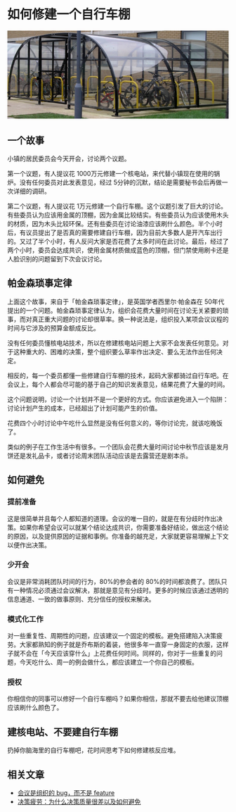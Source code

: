 # 如何修建一个自行车棚

![Bike Shed](../../images/posts/2022/0815/Bike_shed.jpeg)

## 一个故事

小镇的居民委员会今天开会，讨论两个议题。

第一个议题，有人提议花 1000万元修建一个核电站，来代替小镇现在使用的锅炉。没有任何委员对此发表意见，经过 5分钟的沉默，结论是需要秘书会后再做一次详细的调研。

第二个议题，有人提议花 1万元修建一个自行车棚。这个议题引发了巨大的讨论。有些委员认为应该用金属的顶棚，因为金属比较结实。有些委员认为应该使用木头的材质，因为木头比较环保。还有些委员在讨论油漆应该刷什么颜色。半个小时后，有议员提出了是否真的需要修建自行车棚，因为目前大多数人是开汽车出行的。又过了半个小时，有人反问大家是否花费了太多时间在此讨论。最后，经过了两个小时，委员会达成共识，使用金属材质做成蓝色的顶棚，但门禁使用刷卡还是人脸识别的问题留到下次会议讨论。

## 帕金森琐事定律

上面这个故事，来自于「帕金森琐事定律」，是英国学者西里尔·帕金森在 50年代提出的一个问题。帕金森琐事定律认为，组织会花费大量时间在讨论无关紧要的琐事，而对真正重大问题的讨论却很草率。换一种说法是，组织投入某项会议议程的时间与它涉及的预算金额成反比。

没有任何委员懂核电站技术，所以在修建核电站问题上大家不会发表任何意见。对于这种重大的、困难的决策，整个组织要么草率作出决定、要么无法作出任何决定。

相反的，每一个委员都懂一些修建自行车棚的技术，起码大家都骑过自行车吧。在会议上，每个人都会尽可能的基于自己的知识发表意见，结果花费了大量的时间。

这个问题说明，讨论一个计划并不是一个更好的方式。你应该避免进入一个陷阱：讨论计划产生的成本，已经超出了计划可能产生的价值。

花费四个小时讨论中午吃什么显然是没有任何意义的，等你讨论完，就该吃晚饭了。

类似的例子在工作生活中有很多。一个团队会花费大量时间讨论中秋节应该是发月饼还是发礼品卡，或者讨论周末团队活动应该是去露营还是剧本杀。

## 如何避免

### 提前准备

这是很简单并且每个人都知道的道理。会议的唯一目的，就是在有分歧时作出决策。如果你希望会议可以就某个结论达成共识，你需要准备好结论，做出这个结论的原因，以及提供原因的证据和事例。你准备的越充足，大家就更容易理解上下文以便作出决策。

### 少开会

会议是非常消耗团队时间的行为，80%的参会者的 80%的时间都浪费了。团队只有一种情况必须通过会议解决，那就是意见有分歧时。更多的时候应该通过透明的信息通道、一致的做事原则、充分信任的授权来解决。

### 模式化工作

对一些重复性、周期性的问题，应该建议一个固定的模板。避免搭建陷入决策疲劳。大家都熟知的例子就是乔布斯的着装，他很多年一直穿一身固定的衣服，这样子就不会在「今天应该穿什么」上花费任何时间。同样的，你对于一些重复的问题，今天吃什么、周一的例会做什么，都应该建立一个你自己的模板。

### 授权

你相信你的同事可以修好一个自行车棚吗？如果你相信，那就不要去给他建议顶棚应该刷什么颜色了。

## 建核电站、不要建自行车棚

扔掉你脑海里的自行车棚吧，花时间思考下如何修建核反应堆。

## 相关文章

* [会议是组织的 bug，而不是 feature](./05-26-meetings-are-bugs-not-features.md)
* [决策疲劳：为什么决策质量很差以及如何避免](./06-11-decision-fatigue.md)
